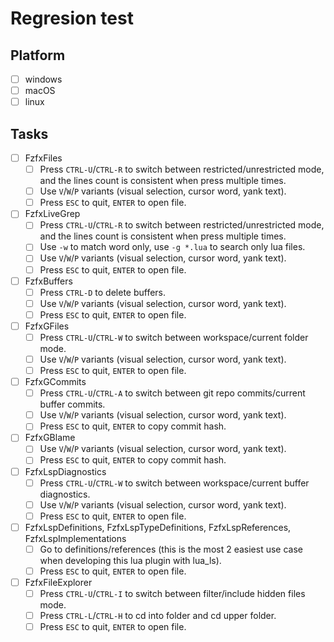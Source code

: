 # Regresion test

## Platform

- [ ] windows
- [ ] macOS
- [ ] linux

## Tasks

- [ ] FzfxFiles
  - [ ] Press `CTRL-U`/`CTRL-R` to switch between restricted/unrestricted mode, and the lines count is consistent when press multiple times.
  - [ ] Use `V`/`W`/`P` variants (visual selection, cursor word, yank text).
  - [ ] Press `ESC` to quit, `ENTER` to open file.
- [ ] FzfxLiveGrep
  - [ ] Press `CTRL-U`/`CTRL-R` to switch between restricted/unrestricted mode, and the lines count is consistent when press multiple times.
  - [ ] Use `-w` to match word only, use `-g *.lua` to search only lua files.
  - [ ] Use `V`/`W`/`P` variants (visual selection, cursor word, yank text).
  - [ ] Press `ESC` to quit, `ENTER` to open file.
- [ ] FzfxBuffers
  - [ ] Press `CTRL-D` to delete buffers.
  - [ ] Use `V`/`W`/`P` variants (visual selection, cursor word, yank text).
  - [ ] Press `ESC` to quit, `ENTER` to open file.
- [ ] FzfxGFiles
  - [ ] Press `CTRL-U`/`CTRL-W` to switch between workspace/current folder mode.
  - [ ] Use `V`/`W`/`P` variants (visual selection, cursor word, yank text).
  - [ ] Press `ESC` to quit, `ENTER` to open file.
- [ ] FzfxGCommits
  - [ ] Press `CTRL-U`/`CTRL-A` to switch between git repo commits/current buffer commits.
  - [ ] Use `V`/`W`/`P` variants (visual selection, cursor word, yank text).
  - [ ] Press `ESC` to quit, `ENTER` to copy commit hash.
- [ ] FzfxGBlame
  - [ ] Use `V`/`W`/`P` variants (visual selection, cursor word, yank text).
  - [ ] Press `ESC` to quit, `ENTER` to copy commit hash.
- [ ] FzfxLspDiagnostics
  - [ ] Press `CTRL-U`/`CTRL-W` to switch between workspace/current buffer diagnostics.
  - [ ] Use `V`/`W`/`P` variants (visual selection, cursor word, yank text).
  - [ ] Press `ESC` to quit, `ENTER` to open file.
- [ ] FzfxLspDefinitions, FzfxLspTypeDefinitions, FzfxLspReferences, FzfxLspImplementations
  - [ ] Go to definitions/references (this is the most 2 easiest use case when developing this lua plugin with lua_ls).
  - [ ] Press `ESC` to quit, `ENTER` to open file.
- [ ] FzfxFileExplorer
  - [ ] Press `CTRL-U`/`CTRL-I` to switch between filter/include hidden files mode.
  - [ ] Press `CTRL-L`/`CTRL-H` to cd into folder and cd upper folder.
  - [ ] Press `ESC` to quit, `ENTER` to open file.
